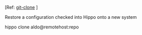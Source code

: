&#91;Ref: [git-clone](http://www.kernel.org/pub/software/scm/git/docs/git-clone.html "Clone a repository into a new directory")
]

Restore a configuration checked into Hippo onto a new system

<!--(block|syntax("bash"))-->
hippo clone aldo@remotehost:repo
<!--(end)-->
